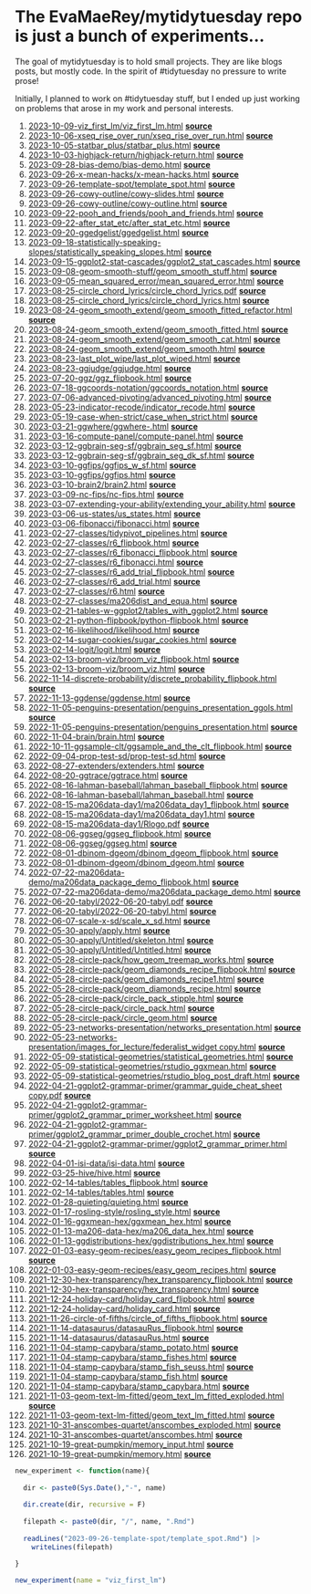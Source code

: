 
<!-- README.md is generated from README.Rmd. Please edit that file -->

# The **EvaMaeRey/mytidytuesday** repo is just a bunch of experiments…

<!-- badges: start -->

<!-- badges: end -->

The goal of mytidytuesday is to hold small projects. They are like blogs
posts, but mostly code. In the spirit of \#tidytuesday no pressure to
write prose\!

Initially, I planned to work on \#tidytuesday stuff, but I ended up just
working on problems that arose in my work and personal interests.

1.  [2023-10-09-viz\_first\_lm/viz\_first\_lm.html](https://evamaerey.github.io/mytidytuesday/2023-10-09-viz_first_lm/viz_first_lm.html)
    **[source](https://github.com/evamaerey/mytidytuesday/blob/master/2023-10-09-viz_first_lm/viz_first_lm.Rmd)**
2.  [2023-10-06-xseq\_rise\_over\_run/xseq\_rise\_over\_run.html](https://evamaerey.github.io/mytidytuesday/2023-10-06-xseq_rise_over_run/xseq_rise_over_run.html)
    **[source](https://github.com/evamaerey/mytidytuesday/blob/master/2023-10-06-xseq_rise_over_run/xseq_rise_over_run.Rmd)**
3.  [2023-10-05-statbar\_plus/statbar\_plus.html](https://evamaerey.github.io/mytidytuesday/2023-10-05-statbar_plus/statbar_plus.html)
    **[source](https://github.com/evamaerey/mytidytuesday/blob/master/2023-10-05-statbar_plus/statbar_plus.Rmd)**
4.  [2023-10-03-highjack-return/highjack-return.html](https://evamaerey.github.io/mytidytuesday/2023-10-03-highjack-return/highjack-return.html)
    **[source](https://github.com/evamaerey/mytidytuesday/blob/master/2023-10-03-highjack-return/highjack-return.Rmd)**
5.  [2023-09-28-bias-demo/bias-demo.html](https://evamaerey.github.io/mytidytuesday/2023-09-28-bias-demo/bias-demo.html)
    **[source](https://github.com/evamaerey/mytidytuesday/blob/master/2023-09-28-bias-demo/bias-demo.Rmd)**
6.  [2023-09-26-x-mean-hacks/x-mean-hacks.html](https://evamaerey.github.io/mytidytuesday/2023-09-26-x-mean-hacks/x-mean-hacks.html)
    **[source](https://github.com/evamaerey/mytidytuesday/blob/master/2023-09-26-x-mean-hacks/x-mean-hacks.Rmd)**
7.  [2023-09-26-template-spot/template\_spot.html](https://evamaerey.github.io/mytidytuesday/2023-09-26-template-spot/template_spot.html)
    **[source](https://github.com/evamaerey/mytidytuesday/blob/master/2023-09-26-template-spot/template_spot.Rmd)**
8.  [2023-09-26-cowy-outline/cowy-slides.html](https://evamaerey.github.io/mytidytuesday/2023-09-26-cowy-outline/cowy-slides.html)
    **[source](https://github.com/evamaerey/mytidytuesday/blob/master/2023-09-26-cowy-outline/cowy-slides.Rmd)**
9.  [2023-09-26-cowy-outline/cowy-outline.html](https://evamaerey.github.io/mytidytuesday/2023-09-26-cowy-outline/cowy-outline.html)
    **[source](https://github.com/evamaerey/mytidytuesday/blob/master/2023-09-26-cowy-outline/cowy-outline.Rmd)**
10. [2023-09-22-pooh\_and\_friends/pooh\_and\_friends.html](https://evamaerey.github.io/mytidytuesday/2023-09-22-pooh_and_friends/pooh_and_friends.html)
    **[source](https://github.com/evamaerey/mytidytuesday/blob/master/2023-09-22-pooh_and_friends/pooh_and_friends.Rmd)**
11. [2023-09-22-after\_stat\_etc/after\_stat\_etc.html](https://evamaerey.github.io/mytidytuesday/2023-09-22-after_stat_etc/after_stat_etc.html)
    **[source](https://github.com/evamaerey/mytidytuesday/blob/master/2023-09-22-after_stat_etc/after_stat_etc.Rmd)**
12. [2023-09-20-ggedgelist/ggedgelist.html](https://evamaerey.github.io/mytidytuesday/2023-09-20-ggedgelist/ggedgelist.html)
    **[source](https://github.com/evamaerey/mytidytuesday/blob/master/2023-09-20-ggedgelist/ggedgelist.Rmd)**
13. [2023-09-18-statistically-speaking-slopes/statistically\_speaking\_slopes.html](https://evamaerey.github.io/mytidytuesday/2023-09-18-statistically-speaking-slopes/statistically_speaking_slopes.html)
    **[source](https://github.com/evamaerey/mytidytuesday/blob/master/2023-09-18-statistically-speaking-slopes/statistically_speaking_slopes.Rmd)**
14. [2023-09-15-ggplot2-stat-cascades/ggplot2\_stat\_cascades.html](https://evamaerey.github.io/mytidytuesday/2023-09-15-ggplot2-stat-cascades/ggplot2_stat_cascades.html)
    **[source](https://github.com/evamaerey/mytidytuesday/blob/master/2023-09-15-ggplot2-stat-cascades/ggplot2_stat_cascades.Rmd)**
15. [2023-09-08-geom-smooth-stuff/geom\_smooth\_stuff.html](https://evamaerey.github.io/mytidytuesday/2023-09-08-geom-smooth-stuff/geom_smooth_stuff.html)
    **[source](https://github.com/evamaerey/mytidytuesday/blob/master/2023-09-08-geom-smooth-stuff/geom_smooth_stuff.Rmd)**
16. [2023-09-05-mean\_squared\_error/mean\_squared\_error.html](https://evamaerey.github.io/mytidytuesday/2023-09-05-mean_squared_error/mean_squared_error.html)
    **[source](https://github.com/evamaerey/mytidytuesday/blob/master/2023-09-05-mean_squared_error/mean_squared_error.Rmd)**
17. [2023-08-25-circle\_chord\_lyrics/circle\_chord\_lyrics.pdf](https://evamaerey.github.io/mytidytuesday/2023-08-25-circle_chord_lyrics/circle_chord_lyrics.pdf)
    **[source](https://github.com/evamaerey/mytidytuesday/blob/master/2023-08-25-circle_chord_lyrics/circle_chord_lyrics.Rmd)**
18. [2023-08-25-circle\_chord\_lyrics/circle\_chord\_lyrics.html](https://evamaerey.github.io/mytidytuesday/2023-08-25-circle_chord_lyrics/circle_chord_lyrics.html)
    **[source](https://github.com/evamaerey/mytidytuesday/blob/master/2023-08-25-circle_chord_lyrics/circle_chord_lyrics.Rmd)**
19. [2023-08-24-geom\_smooth\_extend/geom\_smooth\_fitted\_refactor.html](https://evamaerey.github.io/mytidytuesday/2023-08-24-geom_smooth_extend/geom_smooth_fitted_refactor.html)
    **[source](https://github.com/evamaerey/mytidytuesday/blob/master/2023-08-24-geom_smooth_extend/geom_smooth_fitted_refactor.Rmd)**
20. [2023-08-24-geom\_smooth\_extend/geom\_smooth\_fitted.html](https://evamaerey.github.io/mytidytuesday/2023-08-24-geom_smooth_extend/geom_smooth_fitted.html)
    **[source](https://github.com/evamaerey/mytidytuesday/blob/master/2023-08-24-geom_smooth_extend/geom_smooth_fitted.Rmd)**
21. [2023-08-24-geom\_smooth\_extend/geom\_smooth\_cat.html](https://evamaerey.github.io/mytidytuesday/2023-08-24-geom_smooth_extend/geom_smooth_cat.html)
    **[source](https://github.com/evamaerey/mytidytuesday/blob/master/2023-08-24-geom_smooth_extend/geom_smooth_cat.Rmd)**
22. [2023-08-24-geom\_smooth\_extend/geom\_smooth.html](https://evamaerey.github.io/mytidytuesday/2023-08-24-geom_smooth_extend/geom_smooth.html)
    **[source](https://github.com/evamaerey/mytidytuesday/blob/master/2023-08-24-geom_smooth_extend/geom_smooth.Rmd)**
23. [2023-08-23-last\_plot\_wipe/last\_plot\_wiped.html](https://evamaerey.github.io/mytidytuesday/2023-08-23-last_plot_wipe/last_plot_wiped.html)
    **[source](https://github.com/evamaerey/mytidytuesday/blob/master/2023-08-23-last_plot_wipe/last_plot_wiped.Rmd)**
24. [2023-08-23-ggjudge/ggjudge.html](https://evamaerey.github.io/mytidytuesday/2023-08-23-ggjudge/ggjudge.html)
    **[source](https://github.com/evamaerey/mytidytuesday/blob/master/2023-08-23-ggjudge/ggjudge.Rmd)**
25. [2023-07-20-ggz/ggz\_flipbook.html](https://evamaerey.github.io/mytidytuesday/2023-07-20-ggz/ggz_flipbook.html)
    **[source](https://github.com/evamaerey/mytidytuesday/blob/master/2023-07-20-ggz/ggz_flipbook.Rmd)**
26. [2023-07-18-ggcoords-notation/ggcoords\_notation.html](https://evamaerey.github.io/mytidytuesday/2023-07-18-ggcoords-notation/ggcoords_notation.html)
    **[source](https://github.com/evamaerey/mytidytuesday/blob/master/2023-07-18-ggcoords-notation/ggcoords_notation.Rmd)**
27. [2023-07-06-advanced-pivoting/advanced\_pivoting.html](https://evamaerey.github.io/mytidytuesday/2023-07-06-advanced-pivoting/advanced_pivoting.html)
    **[source](https://github.com/evamaerey/mytidytuesday/blob/master/2023-07-06-advanced-pivoting/advanced_pivoting.Rmd)**
28. [2023-05-23-indicator-recode/indicator\_recode.html](https://evamaerey.github.io/mytidytuesday/2023-05-23-indicator-recode/indicator_recode.html)
    **[source](https://github.com/evamaerey/mytidytuesday/blob/master/2023-05-23-indicator-recode/indicator_recode.Rmd)**
29. [2023-05-19-case-when-strict/case\_when\_strict.html](https://evamaerey.github.io/mytidytuesday/2023-05-19-case-when-strict/case_when_strict.html)
    **[source](https://github.com/evamaerey/mytidytuesday/blob/master/2023-05-19-case-when-strict/case_when_strict.Rmd)**
30. [2023-03-21-ggwhere/ggwhere-.html](https://evamaerey.github.io/mytidytuesday/2023-03-21-ggwhere/ggwhere-.html)
    **[source](https://github.com/evamaerey/mytidytuesday/blob/master/2023-03-21-ggwhere/ggwhere-.Rmd)**
31. [2023-03-16-compute-panel/compute-panel.html](https://evamaerey.github.io/mytidytuesday/2023-03-16-compute-panel/compute-panel.html)
    **[source](https://github.com/evamaerey/mytidytuesday/blob/master/2023-03-16-compute-panel/compute-panel.Rmd)**
32. [2023-03-12-ggbrain-seg-sf/ggbrain\_seg\_sf.html](https://evamaerey.github.io/mytidytuesday/2023-03-12-ggbrain-seg-sf/ggbrain_seg_sf.html)
    **[source](https://github.com/evamaerey/mytidytuesday/blob/master/2023-03-12-ggbrain-seg-sf/ggbrain_seg_sf.Rmd)**
33. [2023-03-12-ggbrain-seg-sf/ggbrain\_seg\_dk\_sf.html](https://evamaerey.github.io/mytidytuesday/2023-03-12-ggbrain-seg-sf/ggbrain_seg_dk_sf.html)
    **[source](https://github.com/evamaerey/mytidytuesday/blob/master/2023-03-12-ggbrain-seg-sf/ggbrain_seg_dk_sf.Rmd)**
34. [2023-03-10-ggfips/ggfips\_w\_sf.html](https://evamaerey.github.io/mytidytuesday/2023-03-10-ggfips/ggfips_w_sf.html)
    **[source](https://github.com/evamaerey/mytidytuesday/blob/master/2023-03-10-ggfips/ggfips_w_sf.Rmd)**
35. [2023-03-10-ggfips/ggfips.html](https://evamaerey.github.io/mytidytuesday/2023-03-10-ggfips/ggfips.html)
    **[source](https://github.com/evamaerey/mytidytuesday/blob/master/2023-03-10-ggfips/ggfips.Rmd)**
36. [2023-03-10-brain2/brain2.html](https://evamaerey.github.io/mytidytuesday/2023-03-10-brain2/brain2.html)
    **[source](https://github.com/evamaerey/mytidytuesday/blob/master/2023-03-10-brain2/brain2.Rmd)**
37. [2023-03-09-nc-fips/nc-fips.html](https://evamaerey.github.io/mytidytuesday/2023-03-09-nc-fips/nc-fips.html)
    **[source](https://github.com/evamaerey/mytidytuesday/blob/master/2023-03-09-nc-fips/nc-fips.Rmd)**
38. [2023-03-07-extending-your-ability/extending\_your\_ability.html](https://evamaerey.github.io/mytidytuesday/2023-03-07-extending-your-ability/extending_your_ability.html)
    **[source](https://github.com/evamaerey/mytidytuesday/blob/master/2023-03-07-extending-your-ability/extending_your_ability.Rmd)**
39. [2023-03-06-us-states/us\_states.html](https://evamaerey.github.io/mytidytuesday/2023-03-06-us-states/us_states.html)
    **[source](https://github.com/evamaerey/mytidytuesday/blob/master/2023-03-06-us-states/us_states.Rmd)**
40. [2023-03-06-fibonacci/fibonacci.html](https://evamaerey.github.io/mytidytuesday/2023-03-06-fibonacci/fibonacci.html)
    **[source](https://github.com/evamaerey/mytidytuesday/blob/master/2023-03-06-fibonacci/fibonacci.Rmd)**
41. [2023-02-27-classes/tidypivot\_pipelines.html](https://evamaerey.github.io/mytidytuesday/2023-02-27-classes/tidypivot_pipelines.html)
    **[source](https://github.com/evamaerey/mytidytuesday/blob/master/2023-02-27-classes/tidypivot_pipelines.Rmd)**
42. [2023-02-27-classes/r6\_flipbook.html](https://evamaerey.github.io/mytidytuesday/2023-02-27-classes/r6_flipbook.html)
    **[source](https://github.com/evamaerey/mytidytuesday/blob/master/2023-02-27-classes/r6_flipbook.Rmd)**
43. [2023-02-27-classes/r6\_fibonacci\_flipbook.html](https://evamaerey.github.io/mytidytuesday/2023-02-27-classes/r6_fibonacci_flipbook.html)
    **[source](https://github.com/evamaerey/mytidytuesday/blob/master/2023-02-27-classes/r6_fibonacci_flipbook.Rmd)**
44. [2023-02-27-classes/r6\_fibonacci.html](https://evamaerey.github.io/mytidytuesday/2023-02-27-classes/r6_fibonacci.html)
    **[source](https://github.com/evamaerey/mytidytuesday/blob/master/2023-02-27-classes/r6_fibonacci.Rmd)**
45. [2023-02-27-classes/r6\_add\_trial\_flipbook.html](https://evamaerey.github.io/mytidytuesday/2023-02-27-classes/r6_add_trial_flipbook.html)
    **[source](https://github.com/evamaerey/mytidytuesday/blob/master/2023-02-27-classes/r6_add_trial_flipbook.Rmd)**
46. [2023-02-27-classes/r6\_add\_trial.html](https://evamaerey.github.io/mytidytuesday/2023-02-27-classes/r6_add_trial.html)
    **[source](https://github.com/evamaerey/mytidytuesday/blob/master/2023-02-27-classes/r6_add_trial.Rmd)**
47. [2023-02-27-classes/r6.html](https://evamaerey.github.io/mytidytuesday/2023-02-27-classes/r6.html)
    **[source](https://github.com/evamaerey/mytidytuesday/blob/master/2023-02-27-classes/r6.Rmd)**
48. [2023-02-27-classes/ma206dist\_and\_equa.html](https://evamaerey.github.io/mytidytuesday/2023-02-27-classes/ma206dist_and_equa.html)
    **[source](https://github.com/evamaerey/mytidytuesday/blob/master/2023-02-27-classes/ma206dist_and_equa.Rmd)**
49. [2023-02-21-tables-w-ggplot2/tables\_with\_ggplot2.html](https://evamaerey.github.io/mytidytuesday/2023-02-21-tables-w-ggplot2/tables_with_ggplot2.html)
    **[source](https://github.com/evamaerey/mytidytuesday/blob/master/2023-02-21-tables-w-ggplot2/tables_with_ggplot2.Rmd)**
50. [2023-02-21-python-flipbook/python-flipbook.html](https://evamaerey.github.io/mytidytuesday/2023-02-21-python-flipbook/python-flipbook.html)
    **[source](https://github.com/evamaerey/mytidytuesday/blob/master/2023-02-21-python-flipbook/python-flipbook.Rmd)**
51. [2023-02-16-likelihood/likelihood.html](https://evamaerey.github.io/mytidytuesday/2023-02-16-likelihood/likelihood.html)
    **[source](https://github.com/evamaerey/mytidytuesday/blob/master/2023-02-16-likelihood/likelihood.Rmd)**
52. [2023-02-14-sugar-cookies/sugar\_cookies.html](https://evamaerey.github.io/mytidytuesday/2023-02-14-sugar-cookies/sugar_cookies.html)
    **[source](https://github.com/evamaerey/mytidytuesday/blob/master/2023-02-14-sugar-cookies/sugar_cookies.Rmd)**
53. [2023-02-14-logit/logit.html](https://evamaerey.github.io/mytidytuesday/2023-02-14-logit/logit.html)
    **[source](https://github.com/evamaerey/mytidytuesday/blob/master/2023-02-14-logit/logit.Rmd)**
54. [2023-02-13-broom-viz/broom\_viz\_flipbook.html](https://evamaerey.github.io/mytidytuesday/2023-02-13-broom-viz/broom_viz_flipbook.html)
    **[source](https://github.com/evamaerey/mytidytuesday/blob/master/2023-02-13-broom-viz/broom_viz_flipbook.Rmd)**
55. [2023-02-13-broom-viz/broom\_viz.html](https://evamaerey.github.io/mytidytuesday/2023-02-13-broom-viz/broom_viz.html)
    **[source](https://github.com/evamaerey/mytidytuesday/blob/master/2023-02-13-broom-viz/broom_viz.Rmd)**
56. [2022-11-14-discrete-probability/discrete\_probability\_flipbook.html](https://evamaerey.github.io/mytidytuesday/2022-11-14-discrete-probability/discrete_probability_flipbook.html)
    **[source](https://github.com/evamaerey/mytidytuesday/blob/master/2022-11-14-discrete-probability/discrete_probability_flipbook.Rmd)**
57. [2022-11-13-ggdense/ggdense.html](https://evamaerey.github.io/mytidytuesday/2022-11-13-ggdense/ggdense.html)
    **[source](https://github.com/evamaerey/mytidytuesday/blob/master/2022-11-13-ggdense/ggdense.Rmd)**
58. [2022-11-05-penguins-presentation/penguins\_presentation\_ggols.html](https://evamaerey.github.io/mytidytuesday/2022-11-05-penguins-presentation/penguins_presentation_ggols.html)
    **[source](https://github.com/evamaerey/mytidytuesday/blob/master/2022-11-05-penguins-presentation/penguins_presentation_ggols.Rmd)**
59. [2022-11-05-penguins-presentation/penguins\_presentation.html](https://evamaerey.github.io/mytidytuesday/2022-11-05-penguins-presentation/penguins_presentation.html)
    **[source](https://github.com/evamaerey/mytidytuesday/blob/master/2022-11-05-penguins-presentation/penguins_presentation.Rmd)**
60. [2022-11-04-brain/brain.html](https://evamaerey.github.io/mytidytuesday/2022-11-04-brain/brain.html)
    **[source](https://github.com/evamaerey/mytidytuesday/blob/master/2022-11-04-brain/brain.Rmd)**
61. [2022-10-11-ggsample-clt/ggsample\_and\_the\_clt\_flipbook.html](https://evamaerey.github.io/mytidytuesday/2022-10-11-ggsample-clt/ggsample_and_the_clt_flipbook.html)
    **[source](https://github.com/evamaerey/mytidytuesday/blob/master/2022-10-11-ggsample-clt/ggsample_and_the_clt_flipbook.Rmd)**
62. [2022-09-04-prop-test-sd/prop-test-sd.html](https://evamaerey.github.io/mytidytuesday/2022-09-04-prop-test-sd/prop-test-sd.html)
    **[source](https://github.com/evamaerey/mytidytuesday/blob/master/2022-09-04-prop-test-sd/prop-test-sd.Rmd)**
63. [2022-08-27-extenders/extenders.html](https://evamaerey.github.io/mytidytuesday/2022-08-27-extenders/extenders.html)
    **[source](https://github.com/evamaerey/mytidytuesday/blob/master/2022-08-27-extenders/extenders.Rmd)**
64. [2022-08-20-ggtrace/ggtrace.html](https://evamaerey.github.io/mytidytuesday/2022-08-20-ggtrace/ggtrace.html)
    **[source](https://github.com/evamaerey/mytidytuesday/blob/master/2022-08-20-ggtrace/ggtrace.Rmd)**
65. [2022-08-16-lahman-baseball/lahman\_baseball\_flipbook.html](https://evamaerey.github.io/mytidytuesday/2022-08-16-lahman-baseball/lahman_baseball_flipbook.html)
    **[source](https://github.com/evamaerey/mytidytuesday/blob/master/2022-08-16-lahman-baseball/lahman_baseball_flipbook.Rmd)**
66. [2022-08-16-lahman-baseball/lahman\_baseball.html](https://evamaerey.github.io/mytidytuesday/2022-08-16-lahman-baseball/lahman_baseball.html)
    **[source](https://github.com/evamaerey/mytidytuesday/blob/master/2022-08-16-lahman-baseball/lahman_baseball.Rmd)**
67. [2022-08-15-ma206data-day1/ma206data\_day1\_flipbook.html](https://evamaerey.github.io/mytidytuesday/2022-08-15-ma206data-day1/ma206data_day1_flipbook.html)
    **[source](https://github.com/evamaerey/mytidytuesday/blob/master/2022-08-15-ma206data-day1/ma206data_day1_flipbook.Rmd)**
68. [2022-08-15-ma206data-day1/ma206data\_day1.html](https://evamaerey.github.io/mytidytuesday/2022-08-15-ma206data-day1/ma206data_day1.html)
    **[source](https://github.com/evamaerey/mytidytuesday/blob/master/2022-08-15-ma206data-day1/ma206data_day1.Rmd)**
69. [2022-08-15-ma206data-day1/Rlogo.pdf](https://evamaerey.github.io/mytidytuesday/2022-08-15-ma206data-day1/Rlogo.pdf)
    **[source](https://github.com/evamaerey/mytidytuesday/blob/master/2022-08-15-ma206data-day1/Rlogo.Rmd)**
70. [2022-08-06-ggseg/ggseg\_flipbook.html](https://evamaerey.github.io/mytidytuesday/2022-08-06-ggseg/ggseg_flipbook.html)
    **[source](https://github.com/evamaerey/mytidytuesday/blob/master/2022-08-06-ggseg/ggseg_flipbook.Rmd)**
71. [2022-08-06-ggseg/ggseg.html](https://evamaerey.github.io/mytidytuesday/2022-08-06-ggseg/ggseg.html)
    **[source](https://github.com/evamaerey/mytidytuesday/blob/master/2022-08-06-ggseg/ggseg.Rmd)**
72. [2022-08-01-dbinom-dgeom/dbinom\_dgeom\_flipbook.html](https://evamaerey.github.io/mytidytuesday/2022-08-01-dbinom-dgeom/dbinom_dgeom_flipbook.html)
    **[source](https://github.com/evamaerey/mytidytuesday/blob/master/2022-08-01-dbinom-dgeom/dbinom_dgeom_flipbook.Rmd)**
73. [2022-08-01-dbinom-dgeom/dbinom\_dgeom.html](https://evamaerey.github.io/mytidytuesday/2022-08-01-dbinom-dgeom/dbinom_dgeom.html)
    **[source](https://github.com/evamaerey/mytidytuesday/blob/master/2022-08-01-dbinom-dgeom/dbinom_dgeom.Rmd)**
74. [2022-07-22-ma206data-demo/ma206data\_package\_demo\_flipbook.html](https://evamaerey.github.io/mytidytuesday/2022-07-22-ma206data-demo/ma206data_package_demo_flipbook.html)
    **[source](https://github.com/evamaerey/mytidytuesday/blob/master/2022-07-22-ma206data-demo/ma206data_package_demo_flipbook.Rmd)**
75. [2022-07-22-ma206data-demo/ma206data\_package\_demo.html](https://evamaerey.github.io/mytidytuesday/2022-07-22-ma206data-demo/ma206data_package_demo.html)
    **[source](https://github.com/evamaerey/mytidytuesday/blob/master/2022-07-22-ma206data-demo/ma206data_package_demo.Rmd)**
76. [2022-06-20-tabyl/2022-06-20-tabyl.pdf](https://evamaerey.github.io/mytidytuesday/2022-06-20-tabyl/2022-06-20-tabyl.pdf)
    **[source](https://github.com/evamaerey/mytidytuesday/blob/master/2022-06-20-tabyl/2022-06-20-tabyl.Rmd)**
77. [2022-06-20-tabyl/2022-06-20-tabyl.html](https://evamaerey.github.io/mytidytuesday/2022-06-20-tabyl/2022-06-20-tabyl.html)
    **[source](https://github.com/evamaerey/mytidytuesday/blob/master/2022-06-20-tabyl/2022-06-20-tabyl.Rmd)**
78. [2022-06-07-scale-x-sd/scale\_x\_sd.html](https://evamaerey.github.io/mytidytuesday/2022-06-07-scale-x-sd/scale_x_sd.html)
    **[source](https://github.com/evamaerey/mytidytuesday/blob/master/2022-06-07-scale-x-sd/scale_x_sd.Rmd)**
79. [2022-05-30-apply/apply.html](https://evamaerey.github.io/mytidytuesday/2022-05-30-apply/apply.html)
    **[source](https://github.com/evamaerey/mytidytuesday/blob/master/2022-05-30-apply/apply.Rmd)**
80. [2022-05-30-apply/Untitled/skeleton.html](https://evamaerey.github.io/mytidytuesday/2022-05-30-apply/Untitled/skeleton.html)
    **[source](https://github.com/evamaerey/mytidytuesday/blob/master/2022-05-30-apply/Untitled/skeleton.Rmd)**
81. [2022-05-30-apply/Untitled/Untitled.html](https://evamaerey.github.io/mytidytuesday/2022-05-30-apply/Untitled/Untitled.html)
    **[source](https://github.com/evamaerey/mytidytuesday/blob/master/2022-05-30-apply/Untitled/Untitled.Rmd)**
82. [2022-05-28-circle-pack/how\_geom\_treemap\_works.html](https://evamaerey.github.io/mytidytuesday/2022-05-28-circle-pack/how_geom_treemap_works.html)
    **[source](https://github.com/evamaerey/mytidytuesday/blob/master/2022-05-28-circle-pack/how_geom_treemap_works.Rmd)**
83. [2022-05-28-circle-pack/geom\_diamonds\_recipe\_flipbook.html](https://evamaerey.github.io/mytidytuesday/2022-05-28-circle-pack/geom_diamonds_recipe_flipbook.html)
    **[source](https://github.com/evamaerey/mytidytuesday/blob/master/2022-05-28-circle-pack/geom_diamonds_recipe_flipbook.Rmd)**
84. [2022-05-28-circle-pack/geom\_diamonds\_recipe1.html](https://evamaerey.github.io/mytidytuesday/2022-05-28-circle-pack/geom_diamonds_recipe1.html)
    **[source](https://github.com/evamaerey/mytidytuesday/blob/master/2022-05-28-circle-pack/geom_diamonds_recipe1.Rmd)**
85. [2022-05-28-circle-pack/geom\_diamonds\_recipe.html](https://evamaerey.github.io/mytidytuesday/2022-05-28-circle-pack/geom_diamonds_recipe.html)
    **[source](https://github.com/evamaerey/mytidytuesday/blob/master/2022-05-28-circle-pack/geom_diamonds_recipe.Rmd)**
86. [2022-05-28-circle-pack/circle\_pack\_stipple.html](https://evamaerey.github.io/mytidytuesday/2022-05-28-circle-pack/circle_pack_stipple.html)
    **[source](https://github.com/evamaerey/mytidytuesday/blob/master/2022-05-28-circle-pack/circle_pack_stipple.Rmd)**
87. [2022-05-28-circle-pack/circle\_pack.html](https://evamaerey.github.io/mytidytuesday/2022-05-28-circle-pack/circle_pack.html)
    **[source](https://github.com/evamaerey/mytidytuesday/blob/master/2022-05-28-circle-pack/circle_pack.Rmd)**
88. [2022-05-28-circle-pack/circle\_geom.html](https://evamaerey.github.io/mytidytuesday/2022-05-28-circle-pack/circle_geom.html)
    **[source](https://github.com/evamaerey/mytidytuesday/blob/master/2022-05-28-circle-pack/circle_geom.Rmd)**
89. [2022-05-23-networks-presentation/networks\_presentation.html](https://evamaerey.github.io/mytidytuesday/2022-05-23-networks-presentation/networks_presentation.html)
    **[source](https://github.com/evamaerey/mytidytuesday/blob/master/2022-05-23-networks-presentation/networks_presentation.Rmd)**
90. [2022-05-23-networks-presentation/images\_for\_lecture/federalist\_widget
    copy.html](https://evamaerey.github.io/mytidytuesday/2022-05-23-networks-presentation/images_for_lecture/federalist_widget%20copy.html)
    **[source](https://github.com/evamaerey/mytidytuesday/blob/master/2022-05-23-networks-presentation/images_for_lecture/federalist_widget%20copy.Rmd)**
91. [2022-05-09-statistical-geometries/statistical\_geometries.html](https://evamaerey.github.io/mytidytuesday/2022-05-09-statistical-geometries/statistical_geometries.html)
    **[source](https://github.com/evamaerey/mytidytuesday/blob/master/2022-05-09-statistical-geometries/statistical_geometries.Rmd)**
92. [2022-05-09-statistical-geometries/rstudio\_ggxmean.html](https://evamaerey.github.io/mytidytuesday/2022-05-09-statistical-geometries/rstudio_ggxmean.html)
    **[source](https://github.com/evamaerey/mytidytuesday/blob/master/2022-05-09-statistical-geometries/rstudio_ggxmean.Rmd)**
93. [2022-05-09-statistical-geometries/rstudio\_blog\_post\_draft.html](https://evamaerey.github.io/mytidytuesday/2022-05-09-statistical-geometries/rstudio_blog_post_draft.html)
    **[source](https://github.com/evamaerey/mytidytuesday/blob/master/2022-05-09-statistical-geometries/rstudio_blog_post_draft.Rmd)**
94. [2022-04-21-ggplot2-grammar-primer/grammar\_guide\_cheat\_sheet
    copy.pdf](https://evamaerey.github.io/mytidytuesday/2022-04-21-ggplot2-grammar-primer/grammar_guide_cheat_sheet%20copy.pdf)
    **[source](https://github.com/evamaerey/mytidytuesday/blob/master/2022-04-21-ggplot2-grammar-primer/grammar_guide_cheat_sheet%20copy.Rmd)**
95. [2022-04-21-ggplot2-grammar-primer/ggplot2\_grammar\_primer\_worksheet.html](https://evamaerey.github.io/mytidytuesday/2022-04-21-ggplot2-grammar-primer/ggplot2_grammar_primer_worksheet.html)
    **[source](https://github.com/evamaerey/mytidytuesday/blob/master/2022-04-21-ggplot2-grammar-primer/ggplot2_grammar_primer_worksheet.Rmd)**
96. [2022-04-21-ggplot2-grammar-primer/ggplot2\_grammar\_primer\_double\_crochet.html](https://evamaerey.github.io/mytidytuesday/2022-04-21-ggplot2-grammar-primer/ggplot2_grammar_primer_double_crochet.html)
    **[source](https://github.com/evamaerey/mytidytuesday/blob/master/2022-04-21-ggplot2-grammar-primer/ggplot2_grammar_primer_double_crochet.Rmd)**
97. [2022-04-21-ggplot2-grammar-primer/ggplot2\_grammar\_primer.html](https://evamaerey.github.io/mytidytuesday/2022-04-21-ggplot2-grammar-primer/ggplot2_grammar_primer.html)
    **[source](https://github.com/evamaerey/mytidytuesday/blob/master/2022-04-21-ggplot2-grammar-primer/ggplot2_grammar_primer.Rmd)**
98. [2022-04-01-isi-data/isi-data.html](https://evamaerey.github.io/mytidytuesday/2022-04-01-isi-data/isi-data.html)
    **[source](https://github.com/evamaerey/mytidytuesday/blob/master/2022-04-01-isi-data/isi-data.Rmd)**
99. [2022-03-25-hive/hive.html](https://evamaerey.github.io/mytidytuesday/2022-03-25-hive/hive.html)
    **[source](https://github.com/evamaerey/mytidytuesday/blob/master/2022-03-25-hive/hive.Rmd)**
100. [2022-02-14-tables/tables\_flipbook.html](https://evamaerey.github.io/mytidytuesday/2022-02-14-tables/tables_flipbook.html)
     **[source](https://github.com/evamaerey/mytidytuesday/blob/master/2022-02-14-tables/tables_flipbook.Rmd)**
101. [2022-02-14-tables/tables.html](https://evamaerey.github.io/mytidytuesday/2022-02-14-tables/tables.html)
     **[source](https://github.com/evamaerey/mytidytuesday/blob/master/2022-02-14-tables/tables.Rmd)**
102. [2022-01-28-quieting/quieting.html](https://evamaerey.github.io/mytidytuesday/2022-01-28-quieting/quieting.html)
     **[source](https://github.com/evamaerey/mytidytuesday/blob/master/2022-01-28-quieting/quieting.Rmd)**
103. [2022-01-17-rosling-style/rosling\_style.html](https://evamaerey.github.io/mytidytuesday/2022-01-17-rosling-style/rosling_style.html)
     **[source](https://github.com/evamaerey/mytidytuesday/blob/master/2022-01-17-rosling-style/rosling_style.Rmd)**
104. [2022-01-16-ggxmean-hex/ggxmean\_hex.html](https://evamaerey.github.io/mytidytuesday/2022-01-16-ggxmean-hex/ggxmean_hex.html)
     **[source](https://github.com/evamaerey/mytidytuesday/blob/master/2022-01-16-ggxmean-hex/ggxmean_hex.Rmd)**
105. [2022-01-13-ma206-data-hex/ma206\_data\_hex.html](https://evamaerey.github.io/mytidytuesday/2022-01-13-ma206-data-hex/ma206_data_hex.html)
     **[source](https://github.com/evamaerey/mytidytuesday/blob/master/2022-01-13-ma206-data-hex/ma206_data_hex.Rmd)**
106. [2022-01-13-ggdistributions-hex/ggdistributions\_hex.html](https://evamaerey.github.io/mytidytuesday/2022-01-13-ggdistributions-hex/ggdistributions_hex.html)
     **[source](https://github.com/evamaerey/mytidytuesday/blob/master/2022-01-13-ggdistributions-hex/ggdistributions_hex.Rmd)**
107. [2022-01-03-easy-geom-recipes/easy\_geom\_recipes\_flipbook.html](https://evamaerey.github.io/mytidytuesday/2022-01-03-easy-geom-recipes/easy_geom_recipes_flipbook.html)
     **[source](https://github.com/evamaerey/mytidytuesday/blob/master/2022-01-03-easy-geom-recipes/easy_geom_recipes_flipbook.Rmd)**
108. [2022-01-03-easy-geom-recipes/easy\_geom\_recipes.html](https://evamaerey.github.io/mytidytuesday/2022-01-03-easy-geom-recipes/easy_geom_recipes.html)
     **[source](https://github.com/evamaerey/mytidytuesday/blob/master/2022-01-03-easy-geom-recipes/easy_geom_recipes.Rmd)**
109. [2021-12-30-hex-transparency/hex\_transparency\_flipbook.html](https://evamaerey.github.io/mytidytuesday/2021-12-30-hex-transparency/hex_transparency_flipbook.html)
     **[source](https://github.com/evamaerey/mytidytuesday/blob/master/2021-12-30-hex-transparency/hex_transparency_flipbook.Rmd)**
110. [2021-12-30-hex-transparency/hex\_transparency.html](https://evamaerey.github.io/mytidytuesday/2021-12-30-hex-transparency/hex_transparency.html)
     **[source](https://github.com/evamaerey/mytidytuesday/blob/master/2021-12-30-hex-transparency/hex_transparency.Rmd)**
111. [2021-12-24-holiday-card/holiday\_card\_flipbook.html](https://evamaerey.github.io/mytidytuesday/2021-12-24-holiday-card/holiday_card_flipbook.html)
     **[source](https://github.com/evamaerey/mytidytuesday/blob/master/2021-12-24-holiday-card/holiday_card_flipbook.Rmd)**
112. [2021-12-24-holiday-card/holiday\_card.html](https://evamaerey.github.io/mytidytuesday/2021-12-24-holiday-card/holiday_card.html)
     **[source](https://github.com/evamaerey/mytidytuesday/blob/master/2021-12-24-holiday-card/holiday_card.Rmd)**
113. [2021-11-26-circle-of-fifths/circle\_of\_fifths\_flipbook.html](https://evamaerey.github.io/mytidytuesday/2021-11-26-circle-of-fifths/circle_of_fifths_flipbook.html)
     **[source](https://github.com/evamaerey/mytidytuesday/blob/master/2021-11-26-circle-of-fifths/circle_of_fifths_flipbook.Rmd)**
114. [2021-11-14-datasaurus/datasauRus\_flipbook.html](https://evamaerey.github.io/mytidytuesday/2021-11-14-datasaurus/datasauRus_flipbook.html)
     **[source](https://github.com/evamaerey/mytidytuesday/blob/master/2021-11-14-datasaurus/datasauRus_flipbook.Rmd)**
115. [2021-11-14-datasaurus/datasauRus.html](https://evamaerey.github.io/mytidytuesday/2021-11-14-datasaurus/datasauRus.html)
     **[source](https://github.com/evamaerey/mytidytuesday/blob/master/2021-11-14-datasaurus/datasauRus.Rmd)**
116. [2021-11-04-stamp-capybara/stamp\_potato.html](https://evamaerey.github.io/mytidytuesday/2021-11-04-stamp-capybara/stamp_potato.html)
     **[source](https://github.com/evamaerey/mytidytuesday/blob/master/2021-11-04-stamp-capybara/stamp_potato.Rmd)**
117. [2021-11-04-stamp-capybara/stamp\_fishes.html](https://evamaerey.github.io/mytidytuesday/2021-11-04-stamp-capybara/stamp_fishes.html)
     **[source](https://github.com/evamaerey/mytidytuesday/blob/master/2021-11-04-stamp-capybara/stamp_fishes.Rmd)**
118. [2021-11-04-stamp-capybara/stamp\_fish\_seuss.html](https://evamaerey.github.io/mytidytuesday/2021-11-04-stamp-capybara/stamp_fish_seuss.html)
     **[source](https://github.com/evamaerey/mytidytuesday/blob/master/2021-11-04-stamp-capybara/stamp_fish_seuss.Rmd)**
119. [2021-11-04-stamp-capybara/stamp\_fish.html](https://evamaerey.github.io/mytidytuesday/2021-11-04-stamp-capybara/stamp_fish.html)
     **[source](https://github.com/evamaerey/mytidytuesday/blob/master/2021-11-04-stamp-capybara/stamp_fish.Rmd)**
120. [2021-11-04-stamp-capybara/stamp\_capybara.html](https://evamaerey.github.io/mytidytuesday/2021-11-04-stamp-capybara/stamp_capybara.html)
     **[source](https://github.com/evamaerey/mytidytuesday/blob/master/2021-11-04-stamp-capybara/stamp_capybara.Rmd)**
121. [2021-11-03-geom-text-lm-fitted/geom\_text\_lm\_fitted\_exploded.html](https://evamaerey.github.io/mytidytuesday/2021-11-03-geom-text-lm-fitted/geom_text_lm_fitted_exploded.html)
     **[source](https://github.com/evamaerey/mytidytuesday/blob/master/2021-11-03-geom-text-lm-fitted/geom_text_lm_fitted_exploded.Rmd)**
122. [2021-11-03-geom-text-lm-fitted/geom\_text\_lm\_fitted.html](https://evamaerey.github.io/mytidytuesday/2021-11-03-geom-text-lm-fitted/geom_text_lm_fitted.html)
     **[source](https://github.com/evamaerey/mytidytuesday/blob/master/2021-11-03-geom-text-lm-fitted/geom_text_lm_fitted.Rmd)**
123. [2021-10-31-anscombes-quartet/anscombes\_exploded.html](https://evamaerey.github.io/mytidytuesday/2021-10-31-anscombes-quartet/anscombes_exploded.html)
     **[source](https://github.com/evamaerey/mytidytuesday/blob/master/2021-10-31-anscombes-quartet/anscombes_exploded.Rmd)**
124. [2021-10-31-anscombes-quartet/anscombes.html](https://evamaerey.github.io/mytidytuesday/2021-10-31-anscombes-quartet/anscombes.html)
     **[source](https://github.com/evamaerey/mytidytuesday/blob/master/2021-10-31-anscombes-quartet/anscombes.Rmd)**
125. [2021-10-19-great-pumpkin/memory\_input.html](https://evamaerey.github.io/mytidytuesday/2021-10-19-great-pumpkin/memory_input.html)
     **[source](https://github.com/evamaerey/mytidytuesday/blob/master/2021-10-19-great-pumpkin/memory_input.Rmd)**
126. [2021-10-19-great-pumpkin/memory.html](https://evamaerey.github.io/mytidytuesday/2021-10-19-great-pumpkin/memory.html)
     **[source](https://github.com/evamaerey/mytidytuesday/blob/master/2021-10-19-great-pumpkin/memory.Rmd)**

<!-- end list -->

``` r
new_experiment <- function(name){
  
  dir <- paste0(Sys.Date(),"-", name)
  
  dir.create(dir, recursive = F)
  
  filepath <- paste0(dir, "/", name, ".Rmd")
  
  readLines("2023-09-26-template-spot/template_spot.Rmd") |> 
    writeLines(filepath)

} 

new_experiment(name = "viz_first_lm")
```
